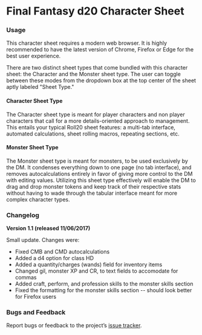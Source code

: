 # Final Fantasy d20 Character Sheet

### Usage

This character sheet requires a modern web browser. It is highly recommended to have the latest
version of Chrome, Firefox or Edge for the best user experience.

There are two distinct sheet types that come bundled with this character sheet: the Character and the Monster sheet type. The user can toggle between these modes from the dropdown box at the top center of the sheet aptly labeled "Sheet Type." 

#### Character Sheet Type

The Character sheet type is meant for player characters and non player characters that call for a more details-oriented approach to management. This entails your typical Roll20 sheet features: a multi-tab interface, automated calculations, sheet rolling macros, repeating sections, etc. 

#### Monster Sheet Type

The Monster sheet type is meant for monsters, to be used exclusively by the DM. It condenses everything down to one page (no tab interface), and removes autocalculations entirely in favor of giving more control to the DM with editing values. Utilizing this sheet type effectively will enable the DM to drag and drop monster tokens and keep track of their respective stats without having to wade through the tabular interface meant for more complex character types.

### Changelog

__Version 1.1 (released 11/06/2017)__

Small update. Changes were:
*	Fixed CMB and CMD autocalculations
*	Added a d4 option for class HD
*	Added a quantity/charges (wands) field for inventory items
*	Changed gil, monster XP and CR, to text fields to accomodate for commas
*	Added craft, perform, and profession skills to the monster skills section
*	Fixed the formatting for the monster skills section -- should look better for Firefox users

### Bugs and Feedback

Report bugs or feedback to the project’s [issue
tracker](https://github.com/Azurift/roll20-character-sheets/issues).
